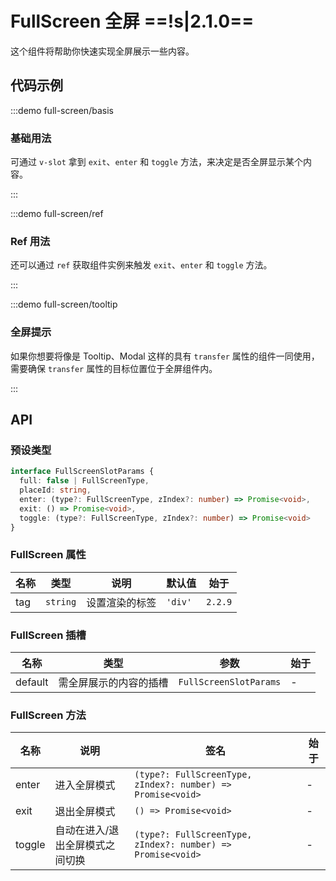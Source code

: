 # FullScreen 全屏 ==!s|2.1.0==

这个组件将帮助你快速实现全屏展示一些内容。

## 代码示例

:::demo full-screen/basis

### 基础用法

可通过 `v-slot` 拿到 `exit`、`enter` 和 `toggle` 方法，来决定是否全屏显示某个内容。

:::

:::demo full-screen/ref

### Ref 用法

还可以通过 `ref` 获取组件实例来触发 `exit`、`enter` 和 `toggle` 方法。

:::

:::demo full-screen/tooltip

### 全屏提示

如果你想要将像是 Tooltip、Modal 这样的具有 `transfer` 属性的组件一同使用，需要确保 `transfer` 属性的目标位置位于全屏组件内。

:::

## API

### 预设类型

```ts
interface FullScreenSlotParams {
  full: false | FullScreenType,
  placeId: string,
  enter: (type?: FullScreenType, zIndex?: number) => Promise<void>,
  exit: () => Promise<void>,
  toggle: (type?: FullScreenType, zIndex?: number) => Promise<void>
}
```

### FullScreen 属性

| 名称 | 类型     | 说明           | 默认值  | 始于    |
| ---- | -------- | -------------- | ------- | ------- |
| tag  | `string` | 设置渲染的标签 | `'div'` | `2.2.9` |

### FullScreen 插槽

| 名称    | 类型                   | 参数                   | 始于 |
| ------- | ---------------------- | ---------------------- | ---- |
| default | 需全屏展示的内容的插槽 | `FullScreenSlotParams` | -    |

### FullScreen 方法

| 名称   | 说明                            | 签名                                                        | 始于 |
| ------ | ------------------------------- | ----------------------------------------------------------- | ---- |
| enter  | 进入全屏模式                    | `(type?: FullScreenType, zIndex?: number) => Promise<void>` | -    |
| exit   | 退出全屏模式                    | `() => Promise<void>`                                       | -    |
| toggle | 自动在进入/退出全屏模式之间切换 | `(type?: FullScreenType, zIndex?: number) => Promise<void>` | -    |
